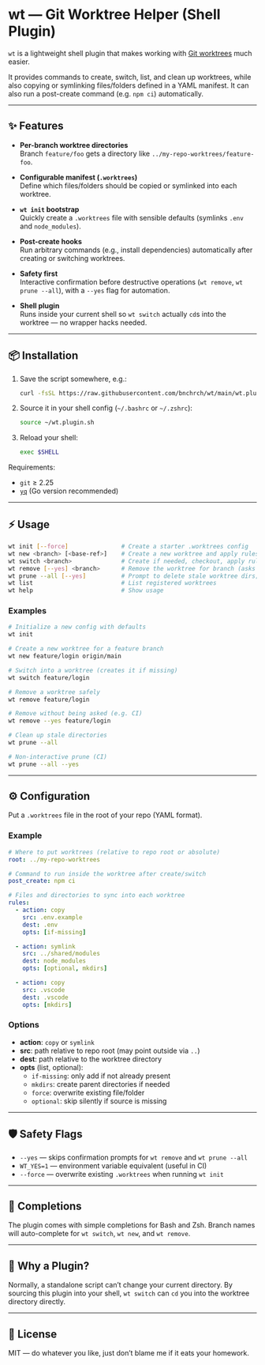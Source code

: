 # wt — Git Worktree Helper (Shell Plugin)

`wt` is a lightweight shell plugin that makes working with [Git worktrees](https://git-scm.com/docs/git-worktree) much easier.

It provides commands to create, switch, list, and clean up worktrees, while also copying or symlinking files/folders defined in a YAML manifest. It can also run a post-create command (e.g. `npm ci`) automatically.

---

## ✨ Features

- **Per-branch worktree directories**  
  Branch `feature/foo` gets a directory like `../my-repo-worktrees/feature-foo`.

- **Configurable manifest (`.worktrees`)**  
  Define which files/folders should be copied or symlinked into each worktree.

- **`wt init` bootstrap**  
  Quickly create a `.worktrees` file with sensible defaults (symlinks `.env` and `node_modules`).

- **Post-create hooks**  
  Run arbitrary commands (e.g., install dependencies) automatically after creating or switching worktrees.

- **Safety first**  
  Interactive confirmation before destructive operations (`wt remove`, `wt prune --all`), with a `--yes` flag for automation.

- **Shell plugin**  
  Runs inside your current shell so `wt switch` actually `cd`s into the worktree — no wrapper hacks needed.

---

## 📦 Installation

1. Save the script somewhere, e.g.:

   ```bash
   curl -fsSL https://raw.githubusercontent.com/bnchrch/wt/main/wt.plugin.sh -o ~/wt.plugin.sh
   ```

2. Source it in your shell config (`~/.bashrc` or `~/.zshrc`):

   ```bash
   source ~/wt.plugin.sh
   ```

3. Reload your shell:

   ```bash
   exec $SHELL
   ```

Requirements:  
- `git` ≥ 2.25  
- [`yq`](https://github.com/mikefarah/yq) (Go version recommended)  

---

## ⚡ Usage

```bash
wt init [--force]               # Create a starter .worktrees config
wt new <branch> [<base-ref>]    # Create a new worktree and apply rules
wt switch <branch>              # Create if needed, checkout, apply rules, cd into it
wt remove [--yes] <branch>      # Remove the worktree for branch (asks to confirm)
wt prune --all [--yes]          # Prompt to delete stale worktree dirs; prunes registry
wt list                         # List registered worktrees
wt help                         # Show usage
```

### Examples

```bash
# Initialize a new config with defaults
wt init

# Create a new worktree for a feature branch
wt new feature/login origin/main

# Switch into a worktree (creates it if missing)
wt switch feature/login

# Remove a worktree safely
wt remove feature/login

# Remove without being asked (e.g. CI)
wt remove --yes feature/login

# Clean up stale directories
wt prune --all

# Non-interactive prune (CI)
wt prune --all --yes
```

---

## ⚙️ Configuration

Put a `.worktrees` file in the root of your repo (YAML format).

### Example

```yaml
# Where to put worktrees (relative to repo root or absolute)
root: ../my-repo-worktrees

# Command to run inside the worktree after create/switch
post_create: npm ci

# Files and directories to sync into each worktree
rules:
  - action: copy
    src: .env.example
    dest: .env
    opts: [if-missing]

  - action: symlink
    src: ../shared/modules
    dest: node_modules
    opts: [optional, mkdirs]

  - action: copy
    src: .vscode
    dest: .vscode
    opts: [mkdirs]
```

### Options

- **action**: `copy` or `symlink`
- **src**: path relative to repo root (may point outside via `..`)
- **dest**: path relative to the worktree directory
- **opts** (list, optional):
  - `if-missing`: only add if not already present
  - `mkdirs`: create parent directories if needed
  - `force`: overwrite existing file/folder
  - `optional`: skip silently if source is missing

---

## 🛡 Safety Flags

- `--yes` — skips confirmation prompts for `wt remove` and `wt prune --all`
- `WT_YES=1` — environment variable equivalent (useful in CI)
- `--force` — overwrite existing `.worktrees` when running `wt init`

---

## 🧩 Completions

The plugin comes with simple completions for Bash and Zsh. Branch names will auto-complete for `wt switch`, `wt new`, and `wt remove`.

---

## 🚀 Why a Plugin?

Normally, a standalone script can’t change your current directory. By sourcing this plugin into your shell, `wt switch` can `cd` you into the worktree directory directly.

---

## 📖 License

MIT — do whatever you like, just don’t blame me if it eats your homework.
